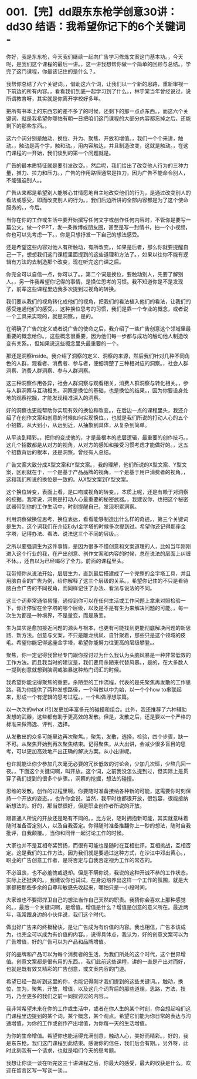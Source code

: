 # 001.【完】dd跟东东枪学创意30讲：dd30 结语：我希望你记下的6个关键词 -  

你好，我是东东枪，今天我们继续一起向广告学习修炼文案这门基本功。，今天呢，是我们这个课程的最后一讲。，这一讲我想帮你做一个简单的回顾与总结。，学完了这门课程，你最该记住的是什么？。

我帮你总结了六个关键词。，借助这六个词，让我们以一个新的思路，重新审视一下前边的所有内容。，看看我们到底一起学习到了什么。，林宇棠当年曾经说过，说所谓教育呀，其实就是你离开学校好多年。

把所有书本上的东西忘的差不多了的时候，还剩下的那一点点东西。，而这六个关键词，就是我希望你哪怕有朝一日把咱们这门课程的大部分内容都忘掉之后，还能剩下的那些东西。。

这六个词分别是触动、换位、升为、聚焦、开放和增值。，我们一个个来讲，触动。，触动是两个字，触和动。，用内容触达，并且制造改变，这就是触动。，在这门课程的一开始，我们谈到的第一个问题就是。

广告的最本质特征就是要引发改变。，然后呢，我们给出了改变他人行为的三种力量，推力、拉力和压力。，广告的作用路径通常是拉力，因为广告不能命令别人，不能强迫别人。。

广告从来都是希望别人能够心甘情愿地自主地改变他们的行为，是通过改变别人的看法或感受，即而改变别人的行为。，我们后边所讲的全部内容都是为了这个使命服务的。，今后。

当你在你的工作或生活中要开始撰写任何文字或创作任何内容时，不管你是要写一篇公文，做一个PPT，发一条微博或朋友圈，甚至是写一封情书，拍一个小视频，你也可以先考虑一下。，你是只想抒发一下自己的想法感受。

还是希望这些内容对他人有所触动，有所改变。，如果是后者，那么你就要提醒自己一下，想想我们这门课程里面提到的这些道理和方法了。，如果以往你不能有逻辑有方法的去制造那个改变，现在听完这门课之后。

你完全可以自信一点，你可以了。，第二个词是换位，要触动别人，先要了解别人。，另一件我希望你记得的事情，是换位思考的习惯。我不知道你是不是发现了，前辈这些课程里边我多次提到过视角的转换。

我们要从我们的视角转化成他们的视角，把我们的看法植入他们的看法，让我们的感受连通他们的感受。，这种换位思考的习惯，我们是靠一个专业的概念，或者说一个工具来实现的，就是洞察。，是的。

在明确了广告的定义或者说广告的使命之后，我介绍了一些广告创意这个领域里最重要的概念给你。，这些概念很重要，因为他们每一步都与成功的触动他人制造改变有关系。，但如果说这些概念里头最重要的一个。

那还是洞察inside。我介绍了洞察的定义、洞察的来源，然后我们针对几种不同角色的人群，观看者、消费者、参与者，便细清楚了三种相对应的洞察。，社会人群洞察、消费人群洞察、参与人群洞察。

这三种洞察作用各异，社会人群洞察与观看相关，消费人群洞察与转化相关。，参与人群洞察与互动相关。洞察是换位的基础，也是换位的结果。，因为你要设身处地的观察挖掘，才能发现精准深入的洞察。

好的洞察也更能帮助你实现有效的换位和改变。，在后边一点的课程里头，我还介绍了在创作文案和创意的时候如何实现换位。，也就是我们所说的打动人心的五个小招数，从大到小，从远到近，从抽象到具体，从复杂到简单。

从平淡到精彩。，把你的变成他的，才是最根本的底层逻辑，最重要的创作技巧。，这几个招数都是从对方的视角，从对方的感知和接受习惯考虑才能做好的。，这五个招数背后的根本，还是洞察。曾经有人总结。

广告文案大致分成X型文案和Y型文案。，我的理解，他们所说的X型文案、Y型文案，区别就在于，一个是基于产品品牌的视角，一个是基于用户消费者的视角。，这和我们所说的换位是一致的。从X型文案到Y型文案。

这个换位转变，表面上看，是口吻或视角的转变。，本质上呢，还是有赖于对洞察的挖掘。我常说，洞察是打动人心最重要的秘密武器。，我建议你，也把这个秘密武器带到你的工作生活中，时刻提醒自己，发现积累洞察。

利用洞察做换位思考、换位表达，看看能够制造出什么样的奇迹。，第三个关键词是生为。这个词我们在介绍Edyl金字塔的时候多次提到过。希望你还记得那座金字塔，记得办法、看法、说法这三个不同的层级。。

之所以要强调生为这件事情，是因为很多不懂创意和文案道理的人，比如当年刚刚进入这个行业的我，在产出创意、创作文案和内容的时候，总在说法的层面上纠缠不休。，还自以为已经竭尽了全力。前面的课程里头。

我带领你从说法开始，层层生为，直到最后搭建成了一个完整的金字塔工具，并且用脑白金的广告为例，给你解释了这三个层级的关系。，希望你记住的不只是看待脑白金广告的不同视角，而同样记住了办法、看法与说法的不同。

这三个词非常通俗易懂，通俗到你可以在任何生活或工作问题上拿来对照检验一下，你正停留在金字塔的哪个层级，以及是不是有生为来解决问题的可能。，每一次生为都是一种境界，不是量变，而是质变。

生为其实是愈加接近问题的源头与根本，也更有可能找到更能彻底解决问题的新思路、新方法。创意与文案，不只是雕龙绣凤、自针聚着，那些只是这个领域的皮毛。希望你能记得这座金字塔，希望你能努力往更高的层级攀登。。

聚焦，你一定记得我曾经专门跟你探讨过为什么我认为头脑风暴是一种非常低效的工作方法。而且我当时的建议是，我们要用杀陋来代替风暴。，是的，在大多数人一提到创意就想到脑洞或脑暴这种热门词汇的时候。

我希望你能记得聚焦的重要。杀陋型的工作流程，代表的是先聚焦再发散的工作思路。我为你提供了两种发想路径，一个叫做以中为始，以一个个how to串联起来，形成一个有逻辑的思考过程。，一个叫做浮想联篇。

以一次次的what if引发更加丰富多元的碰撞和组合。此外，我还推荐了六种辅助发想的武器，这些都有助于更高效的发散。但是，发散之后，还是要以一个严格的标准来做筛选、评判、选择。

从发散出的众多可能里边再次聚焦。，聚焦，发散，选择，检验，四个步骤，缺一不可。从聚焦开始到再次聚焦结束。记得聚焦，从大出讲，会减少很多盲目的思考，可以更加高效地产出正确的解决方案。从小出讲呢。

也许就能让你少参加几次毫无必要的冗长低效的讨论会，少加几次班，少熬几回一夜。，下面这个关键词啊，叫开放。这个词，之前我没怎么提到过，但实际上是贯穿了我们提到的很多个步骤。，洞察的挖掘，想法的碰撞。

思维的发散。创作的过程里啊，你要随时准备接纳各种新的可能，这需要你时刻保持一个开放的姿态。，也许你会说，当然，我平时也都很开放，很包容，很能接纳新想法的。好的，那当然很好，但是职业创作者所说的开放。

跟普通人所说的开放还是略有不同的。，比方说，随时拥抱新可能，其实就意味着随时准备否定别人，以及自我否定。你得随时准备推翻你上一秒的想法，随时自我批评，自我颠覆。，当你和同伴一起讨论工作的时候。

大家也并不是互相夸奖赞扬，而很有可能也是随时在互相批评，互相挑战，互相否定。这是我们的工作方法，因为我们就是要通过这种方式，在沙江中邓出黄心。，职业的广告创意工作者，是将否定与自我否定视为工作的常态的。

不必沮丧，也不必羞愧或退却。但是不瞒你说，我说的这种开诚不恭的工作状态，实际上还挺爽的。，我建议你也试试，在身边培养出这样一个工作的氛围，就是大家都把那些多余的自尊和敏感先收起来，哪怕只是一小段时间。

大家谁也不要把捍卫自己的想法当作自己天然的职责。我猜你会喜欢上那种感觉的。，最后一个关键词啊，是增值。增值是什么？增值是创意的意义所在。最近两年，我常跟身边的小伙伴说，我们这个时代。

做出好广告来的终极秘诀，是让广告成为有价值的内容。我也相信，广告本该成为，也完全可以成为有价值的内容。，说得具体点，我认为，好的创意文案可以为广告增值，好的广告可以为产品和品牌增值。

好的品牌和产品可以为每个消费者的生活，为我们所处的这个时代，这个世界增值。创意文案都是很有用的东西。，我们此前这些课程，讲的一直是产出对而好，也就是既有效又精彩的广告创意，或文案内容的门道。

希望已经一路听到这里的你，也能记得刚才我们提到的这些关键词。，触动，换位，生为，聚焦，开放，增值，以及这几个词背后的那些道理，思路，方法，技巧，乃至更多的我们之前一同探讨过的内容。。

我非常希望未来在你的工作或生活中，或者在你人生的某个时刻，你会想起咱们这门课程里边提到的某个词，某个概念，某个观点。希望它们能为你日常的表达与沟通增值，为你的工作或创作产出增值，为你每一天的生活增值。

为你的生命增值。希望你也能活得充满创意，触动人心，美好而精彩。，好的，我是东东枪。我们这门课程到此结束。感谢你的信任，我们后会有期。，另外呀，此时此刻我有一个请求，也就是咱们今天的思考题。

我想让你谈一谈在听完这三十讲课程之后，你最大的感受，最大的收获是什么。欢迎在留言区写一写谈一谈。。